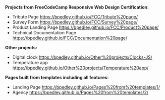 **Projects from FreeCodeCamp Responsive Web Design Certification:**
- Tribute Page https://bpedley.github.io/FCC/Tribute%20page/
- Survey Form https://bpedley.github.io/FCC/Survey%20page/
- Product Landing Page https://bpedley.github.io/FCC/Product%20page/
- Technical Documentation Page https://bpedley.github.io/FCC/Documentation%20page/

**Other projects:**
- Digital clock https://bpedley.github.io/Other%20projects/Clocks-JS/
- Temperature app https://bpedley.github.io/Other%20projects/Temperature%20app/

**Pages built from templates including all features:**
- Landing Page https://bpedley.github.io/Pages%20from%20templates/1/
- Agency https://bpedley.github.io/Pages%20from%20templates/2/
